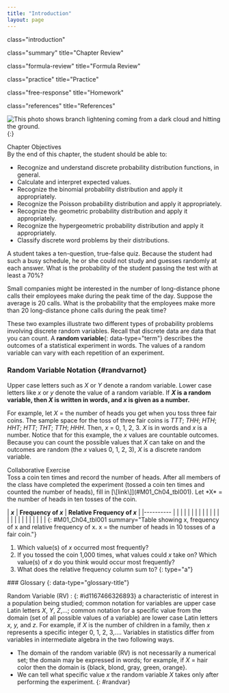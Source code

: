 ```yaml
---
title: "Introduction"
layout: page
---
```



<cnx-pi data-type="cnx.flag.introduction"> class="introduction" </cnx-pi>

<cnx-pi data-type="cnx.eoc">class="summary" title="Chapter Review"</cnx-pi>

<cnx-pi data-type="cnx.eoc">class="formula-review" title="Formula Review"</cnx-pi>

<cnx-pi data-type="cnx.eoc">class="practice" title="Practice"</cnx-pi>

<cnx-pi data-type="cnx.eoc">class="free-response" title="Homework"</cnx-pi>

<cnx-pi data-type="cnx.eoc">class="references" title="References"</cnx-pi>

 ![This photo shows branch lightening coming from a dark cloud and hitting the ground.](../resources/CNX_Stats_C04_CON.jpg "You can use probability and discrete random variables to calculate the likelihood of lightning striking the ground five times during a half-hour thunderstorm. (Credit: Leszek Leszczynski)"){:}

<div data-type="note" data-has-label="true" class="chapter-objectives" data-label="" markdown="1">
<div data-type="title">
Chapter Objectives
</div>
By the end of this chapter, the student should be able to:

* Recognize and understand discrete probability distribution functions, in general.
* Calculate and interpret expected values.
* Recognize the binomial probability distribution and apply it appropriately.
* Recognize the Poisson probability distribution and apply it appropriately.
* Recognize the geometric probability distribution and apply it appropriately.
* Recognize the hypergeometric probability distribution and apply it appropriately.
* Classify discrete word problems by their distributions.

</div>

A student takes a ten-question, true-false quiz. Because the student had such a busy schedule, he or she could not study and guesses randomly at each answer. What is the probability of the student passing the test with at least a 70%?

Small companies might be interested in the number of long-distance phone calls their employees make during the peak time of the day. Suppose the average is 20 calls. What is the probability that the employees make more than 20 long-distance phone calls during the peak time?

These two examples illustrate two different types of probability problems involving discrete random variables. Recall that discrete data are data that you can count. A **random variable**{: data-type="term"} describes the outcomes of a statistical experiment in words. The values of a random variable can vary with each repetition of an experiment.

### Random Variable Notation   {#randvarnot}

Upper case letters such as *X* or *Y* denote a random variable. Lower case letters like *x* or *y* denote the value of a random variable. If ***X* is a random variable, then *X* is written in words, and *x* is given as a number.**

For example, let *X* = the number of heads you get when you toss three fair coins. The sample space for the toss of three fair coins is *TTT*; *THH*; *HTH*; *HHT*; *HTT*; *THT*; *TTH*; *HHH*. Then, *x* = 0, 1, 2, 3. *X* is in words and *x* is a number. Notice that for this example, the *x* values are countable outcomes. Because you can count the possible values that *X* can take on and the outcomes are random (the *x* values 0, 1, 2, 3), *X* is a discrete random variable.

<div data-type="note" data-has-label="true" class="statistics collab" data-label="" markdown="1">
<div data-type="title">
Collaborative Exercise
</div>
Toss a coin ten times and record the number of heads. After all members of the class have completed the experiment (tossed a coin ten times and counted the number of heads), fill in [\[link\]](#M01_Ch04_tbl001). Let *X* = the number of heads in ten tosses of the coin.

| ***x*** | **Frequency of *x*** | **Relative Frequency of *x*** |
|----------
|  |  |  |
|  |  |  |
|  |  |  |
|  |  |  |
|  |  |  |
|  |  |  |
{: #M01_Ch04_tbl001 summary="Table showing x, frequency of x and relative frequency of x. x = the number of heads in 10 tosses of a fair coin."}

1.  Which value(s) of *x* occurred most frequently?
2.  If you tossed the coin 1,000 times, what values could *x* take on? Which value(s) of *x* do you think would occur most frequently?
3.  What does the relative frequency column sum to?
{: type="a"}

</div>

<div data-type="glossary" markdown="1">
### Glossary
{: data-type="glossary-title"}

Random Variable (RV)
: {: #id1167466326893} a characteristic of interest in a population being studied; common notation for variables are upper case Latin letters *X*, *Y*, *Z*,...; common notation for a specific value from the domain (set of all possible values of a variable) are lower case Latin letters *x, y,* and *z*. For example, if *X* is the number of children in a family, then *x* represents a specific integer 0, 1, 2, 3,.... Variables in statistics differ from variables in intermediate algebra in the two following ways.
  * The domain of the random variable (RV) is not necessarily a numerical set; the domain may be expressed in words; for example, if *X* = hair color then the domain is \{black, blond, gray, green, orange}.
  * We can tell what specific value *x* the random variable *X* takes only after performing the experiment.
{: #randvar}

</div>

